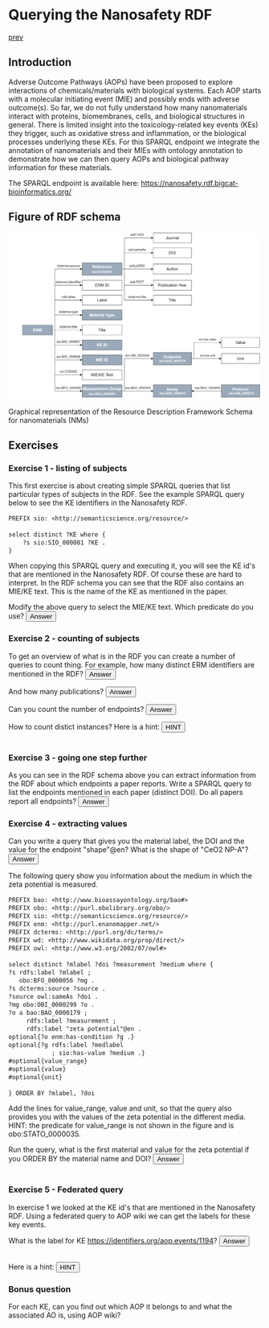 # Querying the Nanosafety RDF

[prev](README.md)

<script>
  function toggleAnswer(id) {
  var answer = document.getElementById(id);
  if (answer.style.visibility === "hidden" ||
      answer.style.visibility === "none") {
    answer.style.visibility = "visible";
  } else {
    answer.style.visibility = "hidden";
  }
}
</script>


## Introduction

Adverse Outcome Pathways (AOPs) have been proposed to explore interactions of chemicals/materials with biological systems. Each AOP starts with a molecular initiating event (MIE) and possibly ends with adverse outcome(s). So far, we do not fully understand how many nanomaterials interact with proteins, biomembranes, cells, and biological structures in general. There is limited insight into the toxicology-related key events (KEs) they trigger, such as oxidative stress and inflammation, or the biological processes underlying these KEs. For this SPARQL endpoint we integrate the annotation of nanomaterials and their MIEs with ontology annotation to demonstrate how we can then query AOPs and biological pathway information for these materials. 

The SPARQL endpoint is available here: https://nanosafety.rdf.bigcat-bioinformatics.org/

## Figure of RDF schema

![Graphical representation of RDF schema](NSRDF.png "Image Title")

Graphical representation of the Resource Description Framework Schema for nanomaterials (NMs)

## Exercises

### Exercise 1 - listing of subjects
This first exercise is about creating simple SPARQL queries that list particular types of subjects in the RDF. See the example SPARQL query below to see the KE identifiers in the Nanosafety RDF.

```SPARQL
PREFIX sio: <http://semanticscience.org/resource/>

select distinct ?KE where { 
    ?s sio:SIO_000001 ?KE .
}
```

When copying this SPARQL query and executing it, you will see the KE id's that are mentioned in the Nanosafety RDF. Of course these are hard to interpret. In the RDF schema you can see that the RDF also contains an MIE/KE text. This is the name of the KE as mentioned in the paper.

Modify the above query to select the MIE/KE text. Which predicate do you use? <button onclick="toggleAnswer('nsrdfq1')">Answer</button><span id="nsrdfq1" style="visibility: hidden">nci:C25492</span>

### Exercise 2 - counting of subjects

To get an overview of what is in the RDF you can create a number of queries to count thing. For example, how many distinct ERM identifiers are mentioned in the RDF? <button onclick="toggleAnswer('nsrdfq2a')">Answer</button><span id="nsrdfq2a" style="visibility: hidden">87</span>
  
  And how many publications? <button onclick="toggleAnswer('nsrdfq2b')">Answer</button><span id="nsrdfq2b" style="visibility: hidden">21</span>
  
  Can you count the number of endpoints? <button onclick="toggleAnswer('nsrdfq2c')">Answer</button><span id="nsrdfq2c" style="visibility: hidden">7</span>
  
  How to count distict instances? Here is a hint: <button onclick="toggleAnswer('hint1')">HINT</button><span id="hint1" style="visibility: hidden">use COUNT(DISTINCT ?id as ?nid)</span>

  
### Exercise 3 - going one step further

As you can see in the RDF schema above you can extract information from the RDF about which endpoints a paper reports. Write a SPARQL query to list the endpoints mentioned in each paper (distinct DOI). Do all papers report all endpoints? <button onclick="toggleAnswer('nsrdfq3')">Answer</button><span id="nsrdfq3" style="visibility: hidden">No, quite a few only report 6 endpoints.</span>
  
### Exercise 4 - extracting values
  
  Can you write a query that gives you the material label, the DOI and the value for the endpoint "shape"@en? What is the shape of "CeO2 NP-A"? <button onclick="toggleAnswer('nsrdfq4a')">Answer</button><span id="nsrdfq4a" style="visibility: hidden">spherical</span>
  
  The following query show you information about the medium in which the zeta potential is measured. 
  
  ```SPARQL
  PREFIX bao: <http://www.bioassayontology.org/bao#>
PREFIX obo: <http://purl.obolibrary.org/obo/>
PREFIX sio: <http://semanticscience.org/resource/>
PREFIX enm: <http://purl.enanomapper.net/>
PREFIX dcterms: <http://purl.org/dc/terms/>
PREFIX wd: <http://www.wikidata.org/prop/direct/>
PREFIX owl: <http://www.w3.org/2002/07/owl#>

select distinct ?mlabel ?doi ?measurement ?medium where {
  ?s rdfs:label ?mlabel ; 
     obo:BFO_0000056 ?mg .
  ?s dcterms:source ?source .
  ?source owl:sameAs ?doi .
  ?mg obo:OBI_0000299 ?o .
  ?o a bao:BAO_0000179 ;
       rdfs:label ?measurement ;
       rdfs:label "zeta potential"@en .
  optional{?o enm:has-condition ?g .}
  optional{?g rdfs:label ?medlabel
              ; sio:has-value ?medium .}
  #optional{value_range}
  #optional{value}
  #optional{unit}

} ORDER BY ?mlabel, ?doi
  ```
  Add the lines for value_range, value and unit, so that the query also provides you with the values of the zeta potential in the different media. HINT: the predicate for value_range is not shown in the figure and is obo:STATO_0000035.
 
  Run the query, what is the first material and value for the zeta potential if you ORDER BY the material name and DOI? <button onclick="toggleAnswer('nsrdfq4b')">Answer</button><span id="nsrdfq4b" style="visibility: hidden">6 TiO2 NP A (anatase/rutile) with a value of -8.92 +/- 0.75 mV</span>
  
### Exercise 5 - Federated query
In exercise 1 we looked at the KE id's that are mentioned in the Nanosafety RDF. Using a federated query to AOP wiki we can get the labels for these key events. 
  
  What is the label for KE https://identifiers.org/aop.events/1194? <button onclick="toggleAnswer('nsrdfq5')">Answer</button><span id="nsrdfq5" style="visibility: hidden">Increase, DNA damage</span>
  
Here is a hint: <button onclick="toggleAnswer('hint2')">HINT</button><span id="hint2" style="visibility: hidden">use SERVICE -URL-{?mie dc:title ?mietitle .}</span>
  
### Bonus question
  For each KE, can you find out which AOP it belongs to and what the associated AO is, using AOP wiki?
  
